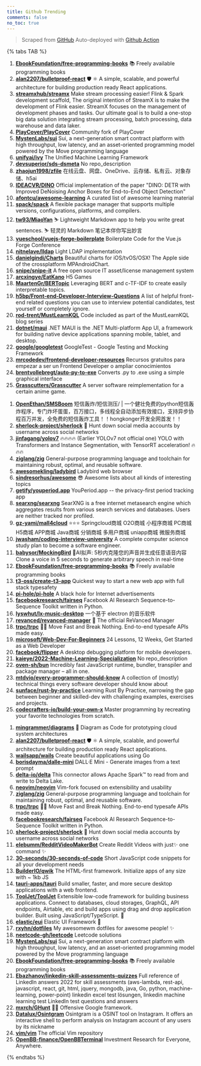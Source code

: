 ```yaml
---
title: Github Trending
comments: false
no_toc: true
---
```


> Scraped from [GitHub](https://github.com/trending)
Auto-deployed with [Github Action](https://docs.github.com/en/actions)

{% tabs TAB %}
<!-- tab Daily -->
1. [**EbookFoundation/free-programming-books**](https://github.com/EbookFoundation/free-programming-books)
📚 Freely available programming books
2. [**alan2207/bulletproof-react**](https://github.com/alan2207/bulletproof-react)
🛡️ ⚛️ A simple, scalable, and powerful architecture for building production ready React applications.
3. [**streamxhub/streamx**](https://github.com/streamxhub/streamx)
Make stream processing easier! Flink & Spark development scaffold, The original intention of StreamX is to make the development of Flink easier. StreamX focuses on the management of development phases and tasks. Our ultimate goal is to build a one-stop big data solution integrating stream processing, batch processing, data warehouse and data laker.
4. [**PlayCover/PlayCover**](https://github.com/PlayCover/PlayCover)
Community fork of PlayCover
5. [**MystenLabs/sui**](https://github.com/MystenLabs/sui)
Sui, a next-generation smart contract platform with high throughput, low latency, and an asset-oriented programming model powered by the Move programming language
6. [**unifyai/ivy**](https://github.com/unifyai/ivy)
The Unified Machine Learning Framework
7. [**devsuperior/sds-dsmeta**](https://github.com/devsuperior/sds-dsmeta)
No repo_description
8. [**zhaojun1998/zfile**](https://github.com/zhaojun1998/zfile)
在线云盘、网盘、OneDrive、云存储、私有云、对象存储、h5ai
9. [**IDEACVR/DINO**](https://github.com/IDEACVR/DINO)
Official implementation of the paper "DINO: DETR with Improved DeNoising Anchor Boxes for End-to-End Object Detection"
10. [**afontcu/awesome-learning**](https://github.com/afontcu/awesome-learning)
A curated list of awesome learning material
11. [**spack/spack**](https://github.com/spack/spack)
A flexible package manager that supports multiple versions, configurations, platforms, and compilers.
12. [**tw93/MiaoYan**](https://github.com/tw93/MiaoYan)
⛷ Lightweight Markdown app to help you write great sentences. ⛷ 轻灵的 Markdown 笔记本伴你写出妙言
13. [**vueschool/vuejs-forge-boilerplate**](https://github.com/vueschool/vuejs-forge-boilerplate)
Boilerplate Code for the Vue.js Forge Conference
14. [**nitnelave/lldap**](https://github.com/nitnelave/lldap)
Light LDAP implementation
15. [**danielgindi/Charts**](https://github.com/danielgindi/Charts)
Beautiful charts for iOS/tvOS/OSX! The Apple side of the crossplatform MPAndroidChart.
16. [**snipe/snipe-it**](https://github.com/snipe/snipe-it)
A free open source IT asset/license management system
17. [**arcxingye/EatKano**](https://github.com/arcxingye/EatKano)
H5 Games
18. [**MaartenGr/BERTopic**](https://github.com/MaartenGr/BERTopic)
Leveraging BERT and c-TF-IDF to create easily interpretable topics.
19. [**h5bp/Front-end-Developer-Interview-Questions**](https://github.com/h5bp/Front-end-Developer-Interview-Questions)
A list of helpful front-end related questions you can use to interview potential candidates, test yourself or completely ignore.
20. [**rod-trent/MustLearnKQL**](https://github.com/rod-trent/MustLearnKQL)
Code included as part of the MustLearnKQL blog series
21. [**dotnet/maui**](https://github.com/dotnet/maui)
.NET MAUI is the .NET Multi-platform App UI, a framework for building native device applications spanning mobile, tablet, and desktop.
22. [**google/googletest**](https://github.com/google/googletest)
GoogleTest - Google Testing and Mocking Framework
23. [**mrcodedev/frontend-developer-resources**](https://github.com/mrcodedev/frontend-developer-resources)
Recursos gratuitos para empezar a ser un Frontend Developer o ampliar conocimientos
24. [**brentvollebregt/auto-py-to-exe**](https://github.com/brentvollebregt/auto-py-to-exe)
Converts .py to .exe using a simple graphical interface
25. [**Grasscutters/Grasscutter**](https://github.com/Grasscutters/Grasscutter)
A server software reimplementation for a certain anime game.
<!-- endtab -->
<!-- tab Weekly -->
1. [**OpenEthan/SMSBoom**](https://github.com/OpenEthan/SMSBoom)
短信轰炸/短信测压/ | 一个健壮免费的python短信轰炸程序，专门炸坏蛋蛋，百万接口，多线程全自动添加有效接口，支持异步协程百万并发，全免费的短信轰炸工具！！hongkonger开发全网首发！！
2. [**sherlock-project/sherlock**](https://github.com/sherlock-project/sherlock)
🔎 Hunt down social media accounts by username across social networks
3. [**jinfagang/yolov7**](https://github.com/jinfagang/yolov7)
🔥🔥🔥🔥 (Earlier YOLOv7 not official one) YOLO with Transformers and Instance Segmentation, with TensorRT acceleration! 🔥🔥🔥
4. [**ziglang/zig**](https://github.com/ziglang/zig)
General-purpose programming language and toolchain for maintaining robust, optimal, and reusable software.
5. [**awesomekling/ladybird**](https://github.com/awesomekling/ladybird)
Ladybird web browser
6. [**sindresorhus/awesome**](https://github.com/sindresorhus/awesome)
😎 Awesome lists about all kinds of interesting topics
7. [**getify/youperiod.app**](https://github.com/getify/youperiod.app)
YouPeriod.app -- the privacy-first period tracking app
8. [**searxng/searxng**](https://github.com/searxng/searxng)
SearXNG is a free internet metasearch engine which aggregates results from various search services and databases. Users are neither tracked nor profiled.
9. [**gz-yami/mall4cloud**](https://github.com/gz-yami/mall4cloud)
⭐️⭐️⭐️ Springcloud商城 O2O商城 小程序商城 PC商城 H5商城 APP商城 Java商城 分销商城 多用户商城 uniapp商城 微服务商城
10. [**jwasham/coding-interview-university**](https://github.com/jwasham/coding-interview-university)
A complete computer science study plan to become a software engineer.
11. [**babysor/MockingBird**](https://github.com/babysor/MockingBird)
🚀AI拟声: 5秒内克隆您的声音并生成任意语音内容 Clone a voice in 5 seconds to generate arbitrary speech in real-time
12. [**EbookFoundation/free-programming-books**](https://github.com/EbookFoundation/free-programming-books)
📚 Freely available programming books
13. [**t3-oss/create-t3-app**](https://github.com/t3-oss/create-t3-app)
Quickest way to start a new web app with full stack typesafety
14. [**pi-hole/pi-hole**](https://github.com/pi-hole/pi-hole)
A black hole for Internet advertisements
15. [**facebookresearch/fairseq**](https://github.com/facebookresearch/fairseq)
Facebook AI Research Sequence-to-Sequence Toolkit written in Python.
16. [**lyswhut/lx-music-desktop**](https://github.com/lyswhut/lx-music-desktop)
一个基于 electron 的音乐软件
17. [**revanced/revanced-manager**](https://github.com/revanced/revanced-manager)
💊 The official ReVanced Manager
18. [**trpc/trpc**](https://github.com/trpc/trpc)
🧙‍♀️ Move Fast and Break Nothing. End-to-end typesafe APIs made easy.
19. [**microsoft/Web-Dev-For-Beginners**](https://github.com/microsoft/Web-Dev-For-Beginners)
24 Lessons, 12 Weeks, Get Started as a Web Developer
20. [**facebook/flipper**](https://github.com/facebook/flipper)
A desktop debugging platform for mobile developers.
21. [**kaieye/2022-Machine-Learning-Specialization**](https://github.com/kaieye/2022-Machine-Learning-Specialization)
No repo_description
22. [**oven-sh/bun**](https://github.com/oven-sh/bun)
Incredibly fast JavaScript runtime, bundler, transpiler and package manager – all in one.
23. [**mtdvio/every-programmer-should-know**](https://github.com/mtdvio/every-programmer-should-know)
A collection of (mostly) technical things every software developer should know about
24. [**sunface/rust-by-practice**](https://github.com/sunface/rust-by-practice)
Learning Rust By Practice, narrowing the gap between beginner and skilled-dev with challenging examples, exercises and projects.
25. [**codecrafters-io/build-your-own-x**](https://github.com/codecrafters-io/build-your-own-x)
Master programming by recreating your favorite technologies from scratch.
<!-- endtab -->
<!-- tab Monthly -->
1. [**mingrammer/diagrams**](https://github.com/mingrammer/diagrams)
🎨 Diagram as Code for prototyping cloud system architectures
2. [**alan2207/bulletproof-react**](https://github.com/alan2207/bulletproof-react)
🛡️ ⚛️ A simple, scalable, and powerful architecture for building production ready React applications.
3. [**wailsapp/wails**](https://github.com/wailsapp/wails)
Create beautiful applications using Go
4. [**borisdayma/dalle-mini**](https://github.com/borisdayma/dalle-mini)
DALL·E Mini - Generate images from a text prompt
5. [**delta-io/delta**](https://github.com/delta-io/delta)
This connector allows Apache Spark™ to read from and write to Delta Lake.
6. [**neovim/neovim**](https://github.com/neovim/neovim)
Vim-fork focused on extensibility and usability
7. [**ziglang/zig**](https://github.com/ziglang/zig)
General-purpose programming language and toolchain for maintaining robust, optimal, and reusable software.
8. [**trpc/trpc**](https://github.com/trpc/trpc)
🧙‍♀️ Move Fast and Break Nothing. End-to-end typesafe APIs made easy.
9. [**facebookresearch/fairseq**](https://github.com/facebookresearch/fairseq)
Facebook AI Research Sequence-to-Sequence Toolkit written in Python.
10. [**sherlock-project/sherlock**](https://github.com/sherlock-project/sherlock)
🔎 Hunt down social media accounts by username across social networks
11. [**elebumm/RedditVideoMakerBot**](https://github.com/elebumm/RedditVideoMakerBot)
Create Reddit Videos with just✨ one command ✨
12. [**30-seconds/30-seconds-of-code**](https://github.com/30-seconds/30-seconds-of-code)
Short JavaScript code snippets for all your development needs
13. [**BuilderIO/qwik**](https://github.com/BuilderIO/qwik)
The HTML-first framework. Initialize apps of any size with ~ 1kb JS
14. [**tauri-apps/tauri**](https://github.com/tauri-apps/tauri)
Build smaller, faster, and more secure desktop applications with a web frontend.
15. [**ToolJet/ToolJet**](https://github.com/ToolJet/ToolJet)
Extensible low-code framework for building business applications. Connect to databases, cloud storages, GraphQL, API endpoints, Airtable, etc and build apps using drag and drop application builder. Built using JavaScript/TypeScript. 🚀
16. [**elastic/eui**](https://github.com/elastic/eui)
Elastic UI Framework 🙌
17. [**rxyhn/dotfiles**](https://github.com/rxyhn/dotfiles)
My awesomewm dotfiles for awesome people! ✨
18. [**neetcode-gh/leetcode**](https://github.com/neetcode-gh/leetcode)
Leetcode solutions
19. [**MystenLabs/sui**](https://github.com/MystenLabs/sui)
Sui, a next-generation smart contract platform with high throughput, low latency, and an asset-oriented programming model powered by the Move programming language
20. [**EbookFoundation/free-programming-books**](https://github.com/EbookFoundation/free-programming-books)
📚 Freely available programming books
21. [**Ebazhanov/linkedin-skill-assessments-quizzes**](https://github.com/Ebazhanov/linkedin-skill-assessments-quizzes)
Full reference of LinkedIn answers 2022 for skill assessments (aws-lambda, rest-api, javascript, react, git, html, jquery, mongodb, java, Go, python, machine-learning, power-point) linkedin excel test lösungen, linkedin machine learning test LinkedIn test questions and answers
22. [**mxrch/GHunt**](https://github.com/mxrch/GHunt)
🕵️‍♂️ Offensive Google framework.
23. [**Datalux/Osintgram**](https://github.com/Datalux/Osintgram)
Osintgram is a OSINT tool on Instagram. It offers an interactive shell to perform analysis on Instagram account of any users by its nickname
24. [**vim/vim**](https://github.com/vim/vim)
The official Vim repository
25. [**OpenBB-finance/OpenBBTerminal**](https://github.com/OpenBB-finance/OpenBBTerminal)
Investment Research for Everyone, Anywhere.
<!-- endtab -->
{% endtabs %}
